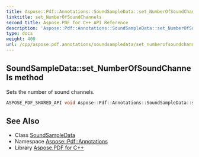 ```yaml
---
title: Aspose::Pdf::Annotations::SoundSampleData::set_NumberOfSoundChannels method
linktitle: set_NumberOfSoundChannels
second_title: Aspose.PDF for C++ API Reference
description: 'Aspose::Pdf::Annotations::SoundSampleData::set_NumberOfSoundChannels method. Sets the number of sound channels in C++.'
type: docs
weight: 400
url: /cpp/aspose.pdf.annotations/soundsampledata/set_numberofsoundchannels/
---
```

## SoundSampleData::set_NumberOfSoundChannels method


Sets the number of sound channels.

```cpp
ASPOSE_PDF_SHARED_API void Aspose::Pdf::Annotations::SoundSampleData::set_NumberOfSoundChannels(int32_t value)
```

## See Also

* Class [SoundSampleData](../)
* Namespace [Aspose::Pdf::Annotations](../../)
* Library [Aspose.PDF for C++](../../../)
